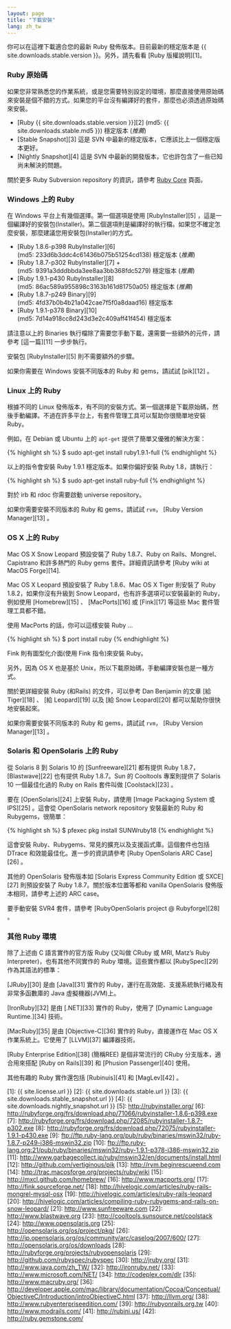 ```yaml
---
layout: page
title: "下載安裝"
lang: zh_tw
---
```


你可以在這裡下載適合您的最新 Ruby 發佈版本。目前最新的穩定版本是
{{ site.downloads.stable.version }}。另外，請先看看 [Ruby 版權說明][1]。

### Ruby 原始碼

如果您非常熟悉您的作業系統，或是您需要特別設定的環境，那麼直接使用原始碼來安裝是個不錯的方式。如果您的平台沒有編譯好的套件，那麼也必須透過原始碼來安裝。

* [Ruby {{ site.downloads.stable.version }}][2]
  (md5:&nbsp;{{ site.downloads.stable.md5 }}) 穩定版本 (*推薦*)
* [Stable Snapshot][3] 這是 SVN 中最新的穩定版本，它應該比上一個穩定版本更好。
* [Nightly Snapshot][4] 這是 SVN 中最新的開發版本，它也許包含了一些已知尚未解決的問題。

關於更多 Ruby Subversion repository 的資訊，請參考 [Ruby
Core](/en/community/ruby-core/) 頁面。

### Windows 上的 Ruby

在 Windows 平台上有幾個選擇。第一個選項是使用 [RubyInstaller][5]
，這是一個編譯好的安裝包(Installer)。第二個選項則是編譯好的執行檔。如果您不確定怎麼安裝，那麼建議您用安裝包(Installer)的方式。

* [Ruby 1.8.6-p398 RubyInstaller][6]
  (md5:&nbsp;233d6b3ddc4c61436b075b51254cd138) 穩定版本 (*推薦*)
* [Ruby 1.8.7-p302 RubyInstaller][7]
  +(md5:&nbsp;9391a3dddbbda3ee8aa3bb368fdc5279) 穩定版本 (*推薦*)
* [Ruby 1.9.1-p430 RubyInstaller][8]
  (md5:&nbsp;86ac589a955898c3163b161d81750a05) 穩定版本 (*推薦*)
* [Ruby 1.8.7-p249 Binary][9] (md5:&nbsp;4fd37b0b4b21a042cae7f5f0a8daad16)
  穩定版本
* [Ruby 1.9.1-p378 Binary][10] (md5:&nbsp;7d14a918cc8d243d3e2c409aff41f454)
  穩定版本

請注意以上的 Binaries 執行檔除了需要您手動下載，還需要一些額外的元件，請參考 [這一篇][11] 一步步執行。

安裝包 [RubyInstaller][5] 則不需要額外的步驟。

如果你需要在 Windows 安裝不同版本的 Ruby 和 gems，請試試 [pik][12] 。

### Linux 上的 Ruby

根據不同的 Linux 發佈版本，有不同的安裝方式。第一個選擇是下載原始碼，然後手動編譯。不過在許多平台上，有套件管理工具可以幫助你很簡單地安裝
Ruby。

例如，在 Debian 或 Ubuntu 上的 `apt-get` 提供了簡單又優雅的解決方案：

{% highlight sh %}
$ sudo apt-get install ruby1.9.1-full
{% endhighlight %}

以上的指令會安裝 Ruby 1.9.1 穩定版本。如果你偏好安裝 Ruby 1.8，請執行：

{% highlight sh %}
$ sudo apt-get install ruby-full
{% endhighlight %}

對於 irb 和 rdoc 你需要啟動 universe repository。

如果你需要安裝不同版本的 Ruby 和 gems，請試試 `rvm`， [Ruby Version Manager][13] 。

### OS X 上的 Ruby

Mac OS X Snow Leopard 預設安裝了 Ruby 1.8.7、Ruby on Rails、Mongrel、Capistrano
和許多熱門的 Ruby gems 套件。詳細資訊請參考 [Ruby wiki at MacOS Forge][14].

Mac OS X Leopard 預設安裝了 Ruby 1.8.6、Mac OS X Tiger 則安裝了 Ruby
1.8.2，如果你沒有升級到 Snow Leopard，也有許多選項可以安裝最新的 Ruby，例如使用 [Homebrew][15] 、
[MacPorts][16] 或 [Fink][17] 等這些 Mac 套件管理工具都不錯。

使用 MacPorts 的話，你可以這樣安裝 Ruby …

{% highlight sh %}
$ port install ruby
{% endhighlight %}

Fink 則有圖型化介面(使用 Fink 指令)來安裝 Ruby。

另外，因為 OS X 也是基於 Unix，所以下載原始碼，手動編譯安裝也是一種方式。

關於更詳細安裝 Ruby (和Rails) 的文件，可以參考 Dan Benjamin 的文章 [給 Tiger][18] 、 [給
Leopard][19] 以及 [給 Snow Leopard][20] 都可以幫助你很快地安裝起來。

如果你需要安裝不同版本的 Ruby 和 gems，請試試 `rvm`， [Ruby Version Manager][13] 。

### Solaris 和 OpenSolaris 上的 Ruby

從 Solaris 8 到 Solaris 10 的 [Sunfreeware][21] 都有提供 Ruby
1.8.7，[Blastwave][22] 也有提供 Ruby 1.8.7。Sun 的 Cooltools 專案則提供了 Solaris 10
一個最佳化過的 Ruby on Rails 套件叫做 [Coolstack][23] 。

要在 [OpenSolaris][24] 上安裝 Ruby，請使用 [Image Packaging System 或 IPS][25]
。這會從 OpenSolaris network repository 安裝最新的 Ruby 和 Rubygems，很簡單：

{% highlight sh %}
$ pfexec pkg install SUNWruby18
{% endhighlight %}

這會安裝 Ruby、Rubygems、常見的擴充以及支援函式庫。這個套件也包括 DTrace 和效能最佳化。進一步的資訊請參考 [Ruby
OpenSolaris ARC Case][26] 。

其他的 OpenSolaris 發佈版本如 [Solaris Express Community Edition 或 SXCE][27]
則預設安裝了 Ruby 1.8.7。關於版本位置等都和 vanilla OpenSolaris 發佈版本相同，請參考上述的 ARC case。

要手動安裝 SVR4 套件，請參考 [RubyOpenSolaris project @ Rubyforge][28] 。

### 其他 Ruby 環境

除了上述由 C 語言實作的官方版 Ruby (又叫做 CRuby 或 MRI, Matz’s Ruby
Interpreter)，也有其他不同實作的 Ruby 環境。這些實作都以 [RubySpec][29] 作為其語法的標準：

[JRuby][30] 是由 [Java][31] 實作的 Ruby，運行在高效能、支援系統執行緒及有非常多函數庫的 Java
虛擬機器(JVM)上。

[IronRuby][32] 是由 [.NET][33] 實作的 Ruby，使用了 [Dynamic Language
Runtime.][34] 技術。

[MacRuby][35] 是由 [Objective-C][36] 實作的 Ruby，直接運作在 Mac OS X 作業系統上。它使用了
[LLVM][37] 編譯器技術。

[Ruby Enterprise Edition][38] (簡稱REE) 是個非常流行的 CRuby 分支版本，適合用來搭配 [Ruby on
Rails][39] 和 [Phusion Passenger][40] 使用。

其他有趣的 Ruby 實作還包括 [Rubinuis][41] 和 [MagLev][42] 。



[1]: {{ site.license.url }}
[2]: {{ site.downloads.stable.url }}
[3]: {{ site.downloads.stable_snapshot.url }}
[4]: {{ site.downloads.nightly_snapshot.url }}
[5]: http://rubyinstaller.org/
[6]: http://rubyforge.org/frs/download.php/71066/rubyinstaller-1.8.6-p398.exe
[7]: http://rubyforge.org/frs/download.php/72085/rubyinstaller-1.8.7-p302.exe
[8]: http://rubyforge.org/frs/download.php/72075/rubyinstaller-1.9.1-p430.exe
[9]: ftp://ftp.ruby-lang.org/pub/ruby/binaries/mswin32/ruby-1.8.7-p249-i386-mswin32.zip
[10]: ftp://ftp.ruby-lang.org:21/pub/ruby/binaries/mswin32/ruby-1.9.1-p378-i386-mswin32.zip
[11]: http://www.garbagecollect.jp/ruby/mswin32/en/documents/install.html
[12]: http://github.com/vertiginous/pik
[13]: http://rvm.beginrescueend.com
[14]: http://trac.macosforge.org/projects/ruby/wiki
[15]: http://mxcl.github.com/homebrew/
[16]: http://www.macports.org/
[17]: http://fink.sourceforge.net/
[18]: http://hivelogic.com/articles/ruby-rails-mongrel-mysql-osx
[19]: http://hivelogic.com/articles/ruby-rails-leopard
[20]: http://hivelogic.com/articles/compiling-ruby-rubygems-and-rails-on-snow-leopard/
[21]: http://www.sunfreeware.com
[22]: http://www.blastwave.org
[23]: http://cooltools.sunsource.net/coolstack
[24]: http://www.opensolaris.org
[25]: http://opensolaris.org/os/project/pkg/
[26]: http://jp.opensolaris.org/os/community/arc/caselog/2007/600/
[27]: http://opensolaris.org/os/downloads
[28]: http://rubyforge.org/projects/rubyopensolaris
[29]: http://github.com/rubyspec/rubyspec
[30]: http://jruby.org/
[31]: http://www.java.com/zh_TW/
[32]: http://ironruby.net/
[33]: http://www.microsoft.com/NET/
[34]: http://codeplex.com/dlr
[35]: http://www.macruby.org/
[36]: http://developer.apple.com/mac/library/documentation/Cocoa/Conceptual/ObjectiveC/Introduction/introObjectiveC.html
[37]: http://llvm.org/
[38]: http://www.rubyenterpriseedition.com/
[39]: http://rubyonrails.org.tw
[40]: http://www.modrails.com/
[41]: http://rubini.us/
[42]: http://ruby.gemstone.com/
